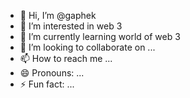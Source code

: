 - 👋 Hi, I’m @gaphek
- 👀 I’m interested in web 3
- 🌱 I’m currently learning world of web 3
- 💞️ I’m looking to collaborate on ...
- 📫 How to reach me ...
- 😄 Pronouns: ...
- ⚡ Fun fact: ...

<!---
gaphek/gaphek is a ✨ special ✨ repository because its `README.md` (this file) appears on your GitHub profile.
You can click the Preview link to take a look at your changes.
--->
